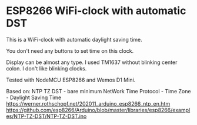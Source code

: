 <h1>ESP8266 WiFi-clock with automatic DST</h1>

This is a WiFi-clock with automatic daylight saving time.

You don't need any buttons to set time on this clock.

Display can be almost any type. I used TM1637 without blinking center colon. I don't like blinking clocks.

Tested with NodeMCU ESP8266 and Wemos D1 Mini.

Based on: NTP TZ DST - bare minimum
NetWork Time Protocol - Time Zone - Daylight Saving Time
https://werner.rothschopf.net/202011_arduino_esp8266_ntp_en.htm
https://github.com/esp8266/Arduino/blob/master/libraries/esp8266/examples/NTP-TZ-DST/NTP-TZ-DST.ino
